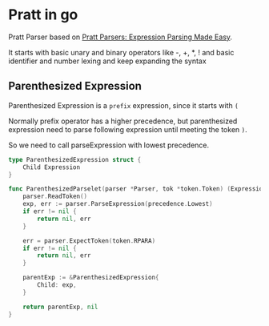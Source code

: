 # Pratt in go

Pratt Parser based on [Pratt Parsers: Expression Parsing Made Easy](https://journal.stuffwithstuff.com/2011/03/19/pratt-parsers-expression-parsing-made-easy/).

It starts with basic unary and binary operators like -, +, *, ! and basic identifier and number lexing and keep expanding the syntax


## Parenthesized Expression

Parenthesized Expression is a `prefix` expression, since it starts with `(`

Normally prefix operator has a higher precedence, but parenthesized expression need to parse following expression until 
meeting the token `)`.

So we need to call parseExpression with lowest precedence.

```go
type ParenthesizedExpression struct {
	Child Expression
}

func ParenthesizedParselet(parser *Parser, tok *token.Token) (Expression, error) {
	parser.ReadToken()
	exp, err := parser.ParseExpression(precedence.Lowest)
	if err != nil {
		return nil, err
	}

	err = parser.ExpectToken(token.RPARA)
	if err != nil {
		return nil, err
	}

	parentExp := &ParenthesizedExpression{
		Child: exp,
	}

	return parentExp, nil
}
```

